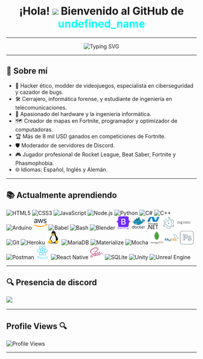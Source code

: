 <h1 align="center">¡Hola! <img src="https://user-images.githubusercontent.com/18350557/176309783-0785949b-9127-417c-8b55-ab5a4333674e.gif" height="32"> Bienvenido al GitHub de <span style="color:#00FFFF;">undefined_name</span></h1>

---

<p align="center">
  <img src="https://readme-typing-svg.demolab.com?font=Fira+Code&duration=3000&pause=500&color=00FFFF&center=true&vCenter=true&multiline=true&width=600&lines=Desarrollador+Full-stack+%F0%9F%92%BB;Creador+de+Bots+de+Discord+%F0%9F%A4%96;Siempre+aprendiendo+algo+nuevo+%F0%9F%8C%8D" alt="Typing SVG" />
</p>

---

## 🚀 Sobre mí

- 🧠 Hacker ético, modder de videojuegos, especialista en ciberseguridad y cazador de bugs.
- 🛠️ Cerrajero, informática forense, y estudiante de ingeniería en telecomunicaciones.
- 🧰 Apasionado del hardware y la ingeniería informática.
- 🗺️ Creador de mapas en Fortnite, programador y optimizador de computadoras.
- 🏆 Más de 8 mil USD ganados en competiciones de Fortnite.
- 🛡️ Moderador de servidores de Discord.
- 🎮 Jugador profesional de Rocket League, Beat Saber, Fortnite y Phasmophobia.
- 🌐 Idiomas: Español, Inglés y Alemán.

---

<h2>📚 Actualmente aprendiendo</h2>

<p align="left">
  <img src="https://raw.githubusercontent.com/danielcranney/readme-generator/main/public/icons/skills/html5-colored.svg" width="36" height="36" alt="HTML5" title="HTML5" />
  <img src="https://raw.githubusercontent.com/danielcranney/readme-generator/main/public/icons/skills/css3-colored.svg" width="36" height="36" alt="CSS3" title="CSS3" />
  <img src="https://raw.githubusercontent.com/danielcranney/readme-generator/main/public/icons/skills/javascript-colored.svg" width="36" height="36" alt="JavaScript" title="JavaScript" />
  <img src="https://raw.githubusercontent.com/danielcranney/readme-generator/main/public/icons/skills/nodejs-colored.svg" width="36" height="36" alt="Node.js" title="Node.js" />
  <img src="https://raw.githubusercontent.com/danielcranney/readme-generator/main/public/icons/skills/python-colored.svg" width="36" height="36" alt="Python" title="Python" />
  <img src="https://raw.githubusercontent.com/danielcranney/readme-generator/main/public/icons/skills/csharp-colored.svg" width="36" height="36" alt="C#" title="C#" />
  <img src="https://raw.githubusercontent.com/danielcranney/readme-generator/main/public/icons/skills/cplusplus-colored.svg" width="36" height="36" alt="C++" title="C++" />

  <img src="https://cdn.worldvectorlogo.com/logos/arduino-1.svg" width="36" height="36" alt="Arduino" title="Arduino" />
  <img src="https://raw.githubusercontent.com/devicons/devicon/master/icons/amazonwebservices/amazonwebservices-original-wordmark.svg" width="36" height="36" alt="AWS" title="Amazon Web Services" />
  <img src="https://www.vectorlogo.zone/logos/babeljs/babeljs-icon.svg" width="36" height="36" alt="Babel" title="Babel" />
  <img src="https://www.vectorlogo.zone/logos/gnu_bash/gnu_bash-icon.svg" width="36" height="36" alt="Bash" title="Bash" />
  <img src="https://download.blender.org/branding/community/blender_community_badge_white.svg" width="36" height="36" alt="Blender" title="Blender" />
  <img src="https://raw.githubusercontent.com/devicons/devicon/master/icons/bootstrap/bootstrap-plain-wordmark.svg" width="36" height="36" alt="Bootstrap" title="Bootstrap" />
  <img src="https://raw.githubusercontent.com/devicons/devicon/master/icons/docker/docker-original-wordmark.svg" width="36" height="36" alt="Docker" title="Docker" />
  <img src="https://raw.githubusercontent.com/devicons/devicon/master/icons/dot-net/dot-net-original-wordmark.svg" width="36" height="36" alt=".NET" title=".NET" />
  <img src="https://raw.githubusercontent.com/devicons/devicon/master/icons/electron/electron-original.svg" width="36" height="36" alt="Electron" title="Electron" />
  <img src="https://raw.githubusercontent.com/devicons/devicon/master/icons/express/express-original-wordmark.svg" width="36" height="36" alt="Express" title="Express.js" />
  <img src="https://www.vectorlogo.zone/logos/git-scm/git-scm-icon.svg" width="36" height="36" alt="Git" title="Git" />
  <img src="https://www.vectorlogo.zone/logos/heroku/heroku-icon.svg" width="36" height="36" alt="Heroku" title="Heroku" />
  <img src="https://raw.githubusercontent.com/devicons/devicon/master/icons/linux/linux-original.svg" width="36" height="36" alt="Linux" title="Linux" />
  <img src="https://www.vectorlogo.zone/logos/mariadb/mariadb-icon.svg" width="36" height="36" alt="MariaDB" title="MariaDB" />
  <img src="https://raw.githubusercontent.com/prplx/svg-logos/5585531d45d294869c4eaab4d7cf2e9c167710a9/svg/materialize.svg" width="36" height="36" alt="Materialize" title="Materialize CSS" />
  <img src="https://www.vectorlogo.zone/logos/mochajs/mochajs-icon.svg" width="36" height="36" alt="Mocha" title="Mocha.js" />
  <img src="https://raw.githubusercontent.com/devicons/devicon/master/icons/mongodb/mongodb-original-wordmark.svg" width="36" height="36" alt="MongoDB" title="MongoDB" />
  <img src="https://raw.githubusercontent.com/devicons/devicon/master/icons/mysql/mysql-original-wordmark.svg" width="36" height="36" alt="MySQL" title="MySQL" />
  <img src="https://raw.githubusercontent.com/devicons/devicon/master/icons/photoshop/photoshop-line.svg" width="36" height="36" alt="Photoshop" title="Adobe Photoshop" />
  <img src="https://www.vectorlogo.zone/logos/getpostman/getpostman-icon.svg" width="36" height="36" alt="Postman" title="Postman" />
  <img src="https://raw.githubusercontent.com/devicons/devicon/master/icons/react/react-original-wordmark.svg" width="36" height="36" alt="React" title="React.js" />
  <img src="https://reactnative.dev/img/header_logo.svg" width="36" height="36" alt="React Native" title="React Native" />
  <img src="https://raw.githubusercontent.com/devicons/devicon/master/icons/sass/sass-original.svg" width="36" height="36" alt="Sass" title="Sass" />
  <img src="https://www.vectorlogo.zone/logos/sqlite/sqlite-icon.svg" width="36" height="36" alt="SQLite" title="SQLite" />
  <img src="https://www.vectorlogo.zone/logos/unity3d/unity3d-icon.svg" width="36" height="36" alt="Unity" title="Unity 3D" />
  <img src="https://raw.githubusercontent.com/kenangundogan/fontisto/036b7eca71aab1bef8e6a0518f7329f13ed62f6b/icons/svg/brand/unreal-engine.svg" width="36" height="36" alt="Unreal Engine" title="Unreal Engine" />
</p>

---

## 🔍 Presencia de discord

<p align="left">
  <img src="https://discord.c99.nl/widget/theme-2/362953046587604994.png" />
</p>

---

## Profile Views 🔍
![Profile Views](https://camo.githubusercontent.com/e52cfd67cd44bb8657840c64ebd2cd72b5d4702f1c622f1610c331dedd4a6752/68747470733a2f2f6b6f6d617265762e636f6d2f67687076632f3f757365726e616d653d69726f6e7765623130)

---
